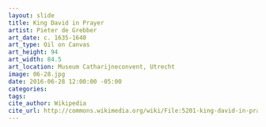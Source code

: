 ```yaml
---
layout: slide
title: King David in Prayer
artist: Pieter de Grebber
art_date: c. 1635-1640
art_type: Oil on Canvas
art_height: 94
art_width: 84.5
art_location: Museum Catharijneconvent, Utrecht
image: 06-28.jpg
date: 2016-06-28 12:00:00 -05:00
categories:
tags:
cite_author: Wikipedia
cite_url: http://commons.wikimedia.org/wiki/File:5201-king-david-in-prayer-pieter-de-grebber.jpg
---
```

